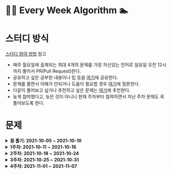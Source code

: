 # 🏊‍♀️ Every Week Algorithm 🏊‍

# 스터디 방식

[스터디 참여 방법](https://github.com/Let-s-Happy-Study/algorithm-study/wiki/%F0%9F%91%A8%E2%80%8D%F0%9F%91%A6%E2%80%8D%F0%9F%91%A6-%EC%8A%A4%ED%84%B0%EB%94%94-%EC%B0%B8%EC%97%AC-%EB%B0%A9%EB%B2%95-%EB%B0%8F-%EA%B7%9C%EC%B9%99) 참고

- 매주 월요일에 출제되는 최대 4개의 문제를 가장 자신있는 언어로 일요일 오전 12시까지 풀어서 PR(Pull Request)한다.
- 공유하고 싶은 공부한 내용이나 팁 등을 [여기](https://github.com/Let-s-Happy-Study/algorithm-study/discussions/categories/%EA%B0%9C%EB%85%90-%EC%A0%95%EB%A6%AC-%ED%8C%81)에 공유한다.
- 문제를 풀면서 이해가 안되거나 도움이 필요할 경우 [여기](https://github.com/Let-s-Happy-Study/algorithm-study/discussions/categories/q-a)에 질문한다.
- 다같이 풀어보고 싶거나 추천하고 싶은 문제는 [여기](https://github.com/Let-s-Happy-Study/algorithm-study/discussions/categories/q-a)에 추천한다.
- 늦게 참여했다고, 늦은 것이 아니니 현재 주차부터 참여하면서 지난 주차 문제도 꼭 풀어보도록 한다.

# 문제

<details markdown="1">
<summary><strong>몸 풀기: 2021-10-05 ~ 2021-10-10</summary></strong>

<br/>

|                               문제번호                                |                                             문제이름                                              | 문제유형 |                난이도                 |
| :-------------------------------------------------------------------: | :-----------------------------------------------------------------------------------------------: | :------: | :-----------------------------------: |
|              [1](https://leetcode.com/problems/two-sum/)              |                         Two Sum                         |  Array   | <span style="color:green">Easy</span> |
| [121](https://leetcode.com/problems/best-time-to-buy-and-sell-stock/) | Best Time to Buy and Sell Stock |  Array   | <span style="color:green">Easy</span> |

</details>

<details markdown="1">
<summary><strong>1주차: 2021-10-11 ~ 2021-10-16</summary></strong>

<br/>

|                         문제번호                          |                                 문제이름                                  |      문제유형       |                       난이도                       |
| :-------------------------------------------------------: | :-----------------------------------------------------------------------: | :-----------------: | :------------------------------------------------: |
| [217](https://leetcode.com/problems/contains-duplicate/)  |  Contains Duplicate  |        Array        |       <span style="color:green">Easy</span>        |
| [371](https://leetcode.com/problems/sum-of-two-integers/) | Sum of Two Integers |       Binary        | <span style="color:rgb(239, 108, 0)">Medium</span> |
|   [70](https://leetcode.com/problems/climbing-stairs/)    |     Climbing Stairs     | Dynamic Programming |       <span style="color:green;">Easy</span>       |

</details>

<details markdown="1">
<summary><strong>2주차: 2021-10-18 ~ 2021-10-24</summary></strong>

<br/>

|                         문제번호                          |                                 문제이름                                  |      문제유형       |                       난이도                       |
| :-------------------------------------------------------: | :-----------------------------------------------------------------------: | :-----------------: | :------------------------------------------------: |
| [322](https://leetcode.com/problems/coin-change/)  |  Coin Change  |        Dynamic Programming        |       <span style="color:rgb(239, 108, 0)">Medium</span>        |
| [133](https://leetcode.com/problems/clone-graph/) | Clone Graph |       Graph        | <span style="color:rgb(239, 108, 0)">Medium</span> |
|   [206](https://leetcode.com/problems/reverse-linked-list/)    |     Reverse Linked List     | Linked List |       <span style="color:green;">Easy</span>       |
|   [104](https://leetcode.com/problems/maximum-depth-of-binary-tree/)    |     Maximum Depth of Binary Tree     | Tree |       <span style="color:green;">Easy</span>       |
</details>

<details markdown="1">
<summary><strong>3주차: 2021-10-25 ~ 2021-10-31</summary></strong>

<br/>

|                         문제번호                          |                                 문제이름                                  |      문제유형       |                       난이도                       |
| :-------------------------------------------------------: | :-----------------------------------------------------------------------: | :-----------------: | :------------------------------------------------: |
| [238](https://leetcode.com/problems/product-of-array-except-self/)  |  Product of Array Except Self  |        Array        |       Medium        |
| [191](https://leetcode.com/problems/number-of-1-bits/)  |  Number of 1 Bits  |        Binary        |       Easy       |
| [300](https://leetcode.com/problems/longest-increasing-subsequence/)  |  Longest Increasing Subsequence  |        Dynamic Programming        |       Medium       |
| [3](https://leetcode.com/problems/longest-substring-without-repeating-characters/)  |  Longest Substring Without Repeating Characters  |        String        |       Medium       |
</details>

<details markdown="1">
<summary><strong>4주차: 2021-11-01 ~ 2021-11-07</summary></strong>

<br/>

|                         문제번호                          |                                 문제이름                                  |      문제유형       |                       난이도                       |
| :-------------------------------------------------------: | :-----------------------------------------------------------------------: | :-----------------: | :------------------------------------------------: |
| [56](https://leetcode.com/problems/merge-intervals/)  |  Merge Intervals  |        Interval        |       Medium        |
| [141](https://leetcode.com/problems/linked-list-cycle/)  |  Linked List Cycle  |        Linked List        |       Easy        |
| [100](https://leetcode.com/problems/same-tree/)  |  Same Tree  |        Tree        |       Easy        |
| [53](https://leetcode.com/problems/maximum-subarray/)  |  Maximum Subarray  |        Array        |       Easy        |
</details>
